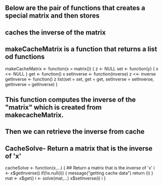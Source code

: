 ## Below are the pair of functions that creates a special matrix and then stores
## caches the inverse of the matrix
## makeCacheMatrix is a function that returns a list od functions 

makeCacheMatrix <- function(x = matrix()) {
         z <- NULL
         set <- function(y) {
                 x <<- NULL
         }
         get <- function() x
         setInverse <- function(inverse) z <<- inverse
         getInverse <- function() z
         list(set = set,
              get = get,
              setInverse = setInverse,
              getInverse = getInverse)
}              


## This function computes the inverse of the "matrix" which is created from makecacheMatrix.
## Then we can retrieve the inverse from cache
## CacheSolve- Return a matrix that is the inverse of 'x'

cacheSolve <- function(x,...) {
        ## Return a matrix that is the inverse of 'x'
        i <- x$getInverse()
        if(!is.null(i)) {
                 message("getting cache data")
                 return (i)
        }
        mat <- x$get()
        i <- solve(mat,...)
        x$setInverse(i)
        i
}        
